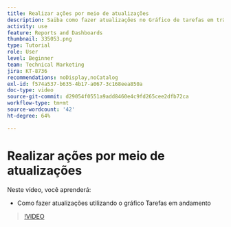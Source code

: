 ```yaml
---
title: Realizar ações por meio de atualizações
description: Saiba como fazer atualizações no Gráfico de tarefas em trânsito no [!UICONTROL Analítica aprimorada].
activity: use
feature: Reports and Dashboards
thumbnail: 335053.png
type: Tutorial
role: User
level: Beginner
team: Technical Marketing
jira: KT-8736
recommendations: noDisplay,noCatalog
exl-id: f574a537-b635-4b17-a067-3c168eea850a
doc-type: video
source-git-commit: d29054f0551a9add8460e4c9fd265cee2dfb72ca
workflow-type: tm+mt
source-wordcount: '42'
ht-degree: 64%

---
```


# Realizar ações por meio de atualizações

Neste vídeo, você aprenderá:

* Como fazer atualizações utilizando o gráfico Tarefas em andamento

>[!VIDEO](https://video.tv.adobe.com/v/335053/?quality=12&learn=on)
